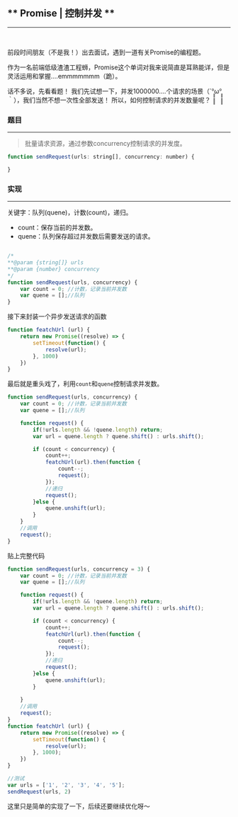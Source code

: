 ## ** Promise | 控制并发 ** ##
----------

&nbsp;

前段时间朋友（不是我！）出去面试，遇到一道有关Promise的编程题。

作为一名前端低级渣渣工程蛳，Promise这个单词对我来说简直是耳熟能详，但是灵活运用和掌握....emmmmmmm（跪）。

话不多说，先看看题！
我们先试想一下，并发1000000....个请求的场景（´°̥̥̥̥̥̥̥̥ω°̥̥̥̥̥̥̥̥｀），我们当然不想一次性全部发送！
所以，如何控制请求的并发数量呢？

### 题目 ###
----------
>批量请求资源，通过参数concurrency控制请求的并发度。

```js
function sendRequest(urls: string[], concurrency: number) {

}
```

### 实现 ###
----------

关键字：队列(quene)，计数(count)，递归。

- count：保存当前的并发数。
- quene：队列保存超过并发数后需要发送的请求。

```js

/*
**@param {string[]} urls
**@param {number} concurrency
*/
function sendRequest(urls, concurrency) {
    var count = 0; //计数，记录当前并发数
    var quene = [];//队列
}
```


接下来封装一个异步发送请求的函数

```js
function featchUrl (url) {
    return new Promise((resolve) => {
        setTimeout(function() {
            resolve(url);
        }, 1000)
    })
}
```

最后就是重头戏了，利用`count`和`quene`控制请求并发数。

```js
function sendRequest(urls, concurrency) {
    var count = 0; //计数，记录当前并发数
    var quene = [];//队列

    function request() {
        if(!urls.length && !quene.length) return;
        var url = quene.length ? quene.shift() : urls.shift();

        if (count < concurrency) {
            count++;
            featchUrl(url).then(function {
                count--;
                request(); 
            });
            //递归
            request(); 
        }else {
            quene.unshift(url);
        }
    }
    //调用
    request();
}
```


贴上完整代码

```js
function sendRequest(urls, concurrency = 3) {
    var count = 0; //计数，记录当前并发数
    var quene = [];//队列

    function request() {
        if(!urls.length && !quene.length) return;
        var url = quene.length ? quene.shift() : urls.shift();

        if (count < concurrency) {
            count++;
            featchUrl(url).then(function {
                count--;
                request(); 
            });
            //递归
            request(); 
        }else {
            quene.unshift(url);
        }
        
    }
    //调用
    request();
}
function featchUrl (url) {
    return new Promise((resolve) => {
        setTimeout(function() {
            resolve(url);
        }, 1000);
    })
}

//测试
var urls = ['1', '2', '3', '4', '5'];
sendRequest(urls, 2)
```

这里只是简单的实现了一下，后续还要继续优化呀～